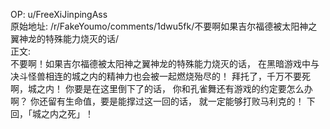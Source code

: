 
OP: u/FreeXiJinpingAss  
原始地址: /r/FakeYoumo/comments/1dwu5fk/不要啊如果吉尔福德被太阳神之翼神龙的特殊能力烧灭的话/  
正文:  
不要啊！如果吉尔福德被太阳神之翼神龙的特殊能力烧灭的话， 在黑暗游戏中与决斗怪兽相连的城之内的精神力也会被一起燃烧殆尽的！ 拜托了，千万不要死啊，城之内！ 你要是在这里倒下了的话， 你和孔雀舞还有游戏的约定要怎么办啊？ 你还留有生命值，要是能撑过这一回的话， 就一定能够打败马利克的！ 下回，「城之内之死」！  


